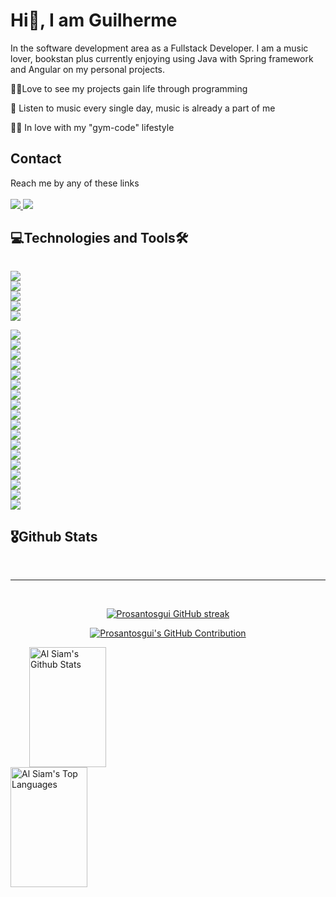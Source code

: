 <h1>Hi👋, I am Guilherme </h1>
<p>In the software development area as a Fullstack Developer. I am a music lover, bookstan plus currently enjoying using Java with Spring framework and Angular on my personal projects.</p>

<p>🐱‍🏍Love to see my projects gain life through programming</p>
<p>🕺 Listen to music every single day, music is already a part of me</p>
<p>🏋️‍♂️ In love with my "gym-code" lifestyle</p>

<h2>Contact</h2>
Reach me by any of these links
<br>
<br>
<a href="https://www.linkedin.com/in/guilherme-dos-santoss/">
<img src="https://img.shields.io/badge/LinkedIn-0077B5?style=for-the-badge&logo=linkedin&logoColor=white"/>
</a>
<a href="mailto:prfsantosgui546@gmail.com">
  <img src="https://img.shields.io/badge/Gmail-D14836?style=for-the-badge&logo=gmail&logoColor=white"/>
</a>

<h2>💻Technologies and Tools🛠</h2>

<code> <img src="https://img.shields.io/badge/Java-ED8B00?style=for-the-badge&logo=java&logoColor=white"/> <img src="https://img.shields.io/badge/apache_maven-C71A36?style=for-the-badge&logo=apachemaven&logoColor=white" /> <img src="https://img.shields.io/badge/Spring-6DB33F?style=for-the-badge&logo=spring&logoColor=white" /> <img src="https://img.shields.io/badge/Swagger-85EA2D?style=for-the-badge&logo=Swagger&logoColor=white" /> <img src="https://img.shields.io/badge/Junit5-25A162?style=for-the-badge&logo=junit5&logoColor=white" /> 
</code>
<code>
<img src="https://img.shields.io/badge/C%23-239120?style=for-the-badge&logo=c-sharp&logoColor=white"/> <img src="https://img.shields.io/badge/Bootstrap-563D7C?style=for-the-badge&logo=bootstrap&logoColor=white" /> <img src="https://img.shields.io/badge/firebase-ffca28?style=for-the-badge&logo=firebase&logoColor=black" /> <img src="https://img.shields.io/badge/JWT-000000?style=for-the-badge&logo=JSON%20web%20tokens&logoColor=white" /> <img src="https://img.shields.io/badge/HTML5-E34F26?style=for-the-badge&logo=html5&logoColor=white" /> <img src="https://img.shields.io/badge/JavaScript-F7DF1E?style=for-the-badge&logo=javascript&logoColor=black"/> <img src="https://img.shields.io/badge/CSS3-1572B6?style=for-the-badge&logo=css3&logoColor=white" /> <img src ="https://img.shields.io/badge/Sass-CC6699?style=for-the-badge&logo=sass&logoColor=white"/> <img src="https://img.shields.io/badge/Angular-DD0031?style=for-the-badge&logo=angular&logoColor=white"> <img src="https://img.shields.io/badge/Vue.js-35495E?style=for-the-badge&logo=vue.js&logoColor=4FC08D"/> <img src="https://img.shields.io/badge/Kotlin-0095D5?&style=for-the-badge&logo=kotlin&logoColor=white" /> <img src="https://img.shields.io/badge/Python-FFD43B?style=for-the-badge&logo=python&logoColor=blue" /> <img src="https://img.shields.io/badge/Git-E34F26?style=for-the-badge&logo=git&logoColor=white" /> <img src="https://img.shields.io/badge/Amazon_AWS-232F3E?style=for-the-badge&logo=amazon-aws&logoColor=white" /> <img src="https://img.shields.io/badge/Microsoft_Azure-0089D6?style=for-the-badge&logo=microsoft-azure&logoColor=white"/> <img src="https://img.shields.io/badge/PostgreSQL-316192?style=for-the-badge&logo=postgresql&logoColor=white"/> <img src="https://img.shields.io/badge/MySQL-00000F?style=for-the-badge&logo=mysql&logoColor=white"/> <img src="https://img.shields.io/badge/MariaDB-01529E?style=for-the-badge&logo=mariadb&logoColor=white"/>
</code>

<h2>🎖Github Stats</h2>

<br/>
<hr/>
<br/>

<p align="center">
  <a href="https://github.com/Prosantosgui">
    <img src="https://github-readme-streak-stats.herokuapp.com/?user=Prosantosgui&theme=radical&border=7F3FBF&background=0D1117" alt="Prosantosgui GitHub streak"/>
  </a>
</p>

<p align="center">
  <a href="https://github.com/Prosantosgui">
    <img src="https://github-profile-summary-cards.vercel.app/api/cards/profile-details?username=Prosantosgui&theme=radical" alt="Prosantosgui's GitHub Contribution"/>
  </a>
</p>

<a style ="margin-left: 30px;"> 
    <a href="https://github.com/Prosantosgui"><img alt="Al Siam's Github Stats" src="https://denvercoder1-github-readme-stats.vercel.app/api?username=Prosantosgui&show_icons=true&count_private=true&theme=react&border_color=7F3FBF&bg_color=0D1117&title_color=F85D7F&icon_color=F8D866" height="192px" width="49.5%"/></a>
  <a href="https://github.com/Prosantosgui"><img alt="Al Siam's Top Languages" src="https://denvercoder1-github-readme-stats.vercel.app/api/top-langs/?username=Prosantosgui&langs_count=8&layout=compact&theme=react&border_color=7F3FBF&bg_color=0D1117&title_color=F85D7F&icon_color=F8D866&exclude_repo=curso-jsp" height="192px" width="49.5%"/></a>
  <br/>
</a>
